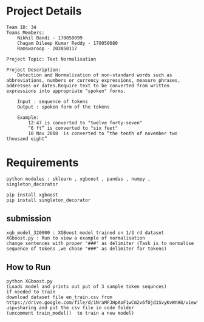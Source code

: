 # Project Details
    Team ID: 34
    Teams Members:
        Nikhil Bandi - 170050099
        Chagam Dileep Kumar Reddy - 170050080
        Ramswaroop - 203050117

    Project Topic: Text Normalisation

    Project Description:
        Detection and Normalization of non-standard words such as abbreviations, numbers or currency expressions, measure phrases, addresses or dates.Require text to be converted from written expressions into appropriate "spoken" forms.

        Input : sequence of tokens
        Output : spoken form of the tokens

        Example:
            12:47 is converted to "twelve forty-seven"
            “6 ft” is converted to "six feet"
            10 Nov 2008  is converted to “the tenth of november two thousand eight”

    



# Requirements
    python modules : sklearn , xgboost , pandas , numpy , singleton_decorator

    pip install xgboost
    pip install singleton_decorator

## submission
    xgb_model_320000 : XGBoost model trained on 1/3 rd dataset
    XGboost.py : Run to view a example of normalisation
    change sentences with proper '###' as delimiter (Task is to normalise sequence of tokens ,we chose "###" as delimiter for tokens)

## How to Run
    python XGboost.py
    (Loads model and prints out put of 3 sample token sequnces)
    if needed to train
    download dataset file en_train.csv from https://drive.google.com/file/d/1NraMFJHpAoF1wCm2v6fOjd1SvyKvWnH8/view?usp=sharing and put the csv file in code folder
    (uncomment train_model()  to train a new model)

